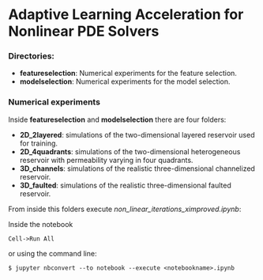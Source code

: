 # Adaptive Learning Acceleration for Nonlinear PDE Solvers

### Directories:

- **featureselection**: Numerical experiments for the feature selection.
- **modelselection**: Numerical experiments for the model selection.

### Numerical experiments

Inside **featureselection** and **modelselection** there are four folders:

- **2D_2layered**: simulations of the two-dimensional layered reservoir used for training.
- **2D_4quadrants**: simulations of the two-dimensional heterogeneous reservoir with permeability varying in four quadrants.
- **3D_channels**: simulations of the realistic three-dimensional channelized reservoir.
- **3D_faulted**:  simulations of the realistic three-dimensional faulted reservoir.

From inside this folders execute *non_linear_iterations_ximproved.ipynb*: 

Inside the notebook
```
Cell->Run All 
```

or using the command line:
```
$ jupyter nbconvert --to notebook --execute <notebookname>.ipynb
```


